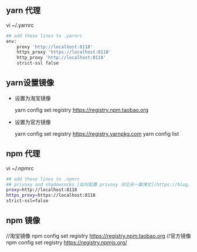 ## yarn 代理

vi ~/.yarnrc

```sh
## add these lines to .yarnrc
env:
    proxy 'http://localhost:8118'
    https_proxy 'https://localhost:8118'
    http_proxy 'http://localhost:8118'
    strict-ssl false
```

## yarn设置镜像

- 设置为淘宝镜像

    yarn config set registry https://registry.npm.taobao.org

- 设置为官方镜像

    yarn config set registry https://registry.yarnpkg.com
    yarn config list

## npm 代理

vi ~/.npmrc

```sh
## add these lines to .npmrc
## privoxy and shadowsocks [如何配置 privoxy 详见另一篇博文](https://blog.csdn.net/yuisyu/article/details/81587980)
proxy=http://localhost:8118
https_proxy=https://localhost:8118
strict-ssl=false
```

## npm 镜像

//淘宝镜像
npm config set registry https://registry.npm.taobao.org
//官方镜像
npm config set registry https://registry.npmjs.org/

